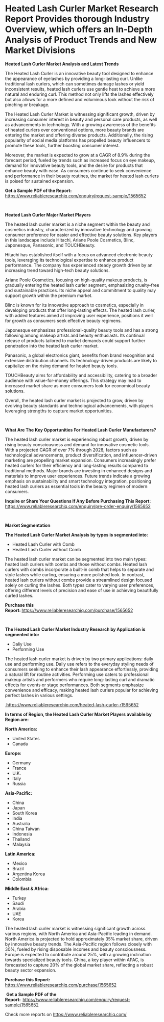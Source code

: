 <p><h1>Heated Lash Curler Market Research Report Provides thorough Industry Overview, which offers an In-Depth Analysis of Product Trends and New Market Divisions</h1></p><p><strong>Heated Lash Curler Market Analysis and Latest Trends</strong></p>
<p><p>The Heated Lash Curler is an innovative beauty tool designed to enhance the appearance of eyelashes by providing a long-lasting curl. Unlike traditional lash curlers, which can sometimes damage lashes or yield inconsistent results, heated lash curlers use gentle heat to achieve a more natural and enduring curl. This method not only lifts the lashes effectively but also allows for a more defined and voluminous look without the risk of pinching or breakage.</p><p>The Heated Lash Curler Market is witnessing significant growth, driven by increasing consumer interest in beauty and personal care products, as well as advancements in technology. With a growing awareness of the benefits of heated curlers over conventional options, more beauty brands are entering the market and offering diverse products. Additionally, the rising popularity of social media platforms has propelled beauty influencers to promote these tools, further boosting consumer interest.</p><p>Moreover, the market is expected to grow at a CAGR of 8.9% during the forecast period, fueled by trends such as increased focus on eye makeup, demand for innovative beauty tools, and the desire for products that enhance beauty with ease. As consumers continue to seek convenience and performance in their beauty routines, the market for heated lash curlers is poised for sustained expansion.</p></p>
<p><strong>Get a Sample PDF of the Report:&nbsp;</strong> <a href="https://www.reliableresearchiq.com/enquiry/request-sample/1565652?utm_campaign=1170&utm_medium=2&utm_source=Github&utm_content=ia&utm_term=05022025&utm_id=heated-lash-curler">https://www.reliableresearchiq.com/enquiry/request-sample/1565652</a></p>
<p>&nbsp;</p>
<p><strong>Heated Lash Curler Major Market Players</strong></p>
<p><p>The heated lash curler market is a niche segment within the beauty and cosmetics industry, characterized by innovative technology and growing consumer preference for easier and effective beauty solutions. Key players in this landscape include Hitachi, Ariane Poole Cosmetics, Blinc, Japonesque, Panasonic, and TOUCHBeauty.</p><p>Hitachi has established itself with a focus on advanced electronic beauty tools, leveraging its technological expertise to enhance product performance. The company has experienced steady growth driven by an increasing trend toward high-tech beauty solutions. </p><p>Ariane Poole Cosmetics, focusing on high-quality makeup products, is gradually entering the heated lash curler segment, emphasizing cruelty-free and sustainable practices. Its niche appeal and commitment to quality may support growth within the premium market.</p><p>Blinc is known for its innovative approach to cosmetics, especially in developing products that offer long-lasting effects. The heated lash curler, with added features aimed at improving user experience, positions it well for growth as consumers seek effective beauty regimens.</p><p>Japonesque emphasizes professional-quality beauty tools and has a strong following among makeup artists and beauty enthusiasts. Its continual release of products tailored to market demands could support further penetration into the heated lash curler market.</p><p>Panasonic, a global electronics giant, benefits from brand recognition and extensive distribution channels. Its technology-driven products are likely to capitalize on the rising demand for heated beauty tools.</p><p>TOUCHBeauty aims for affordability and accessibility, catering to a broader audience with value-for-money offerings. This strategy may lead to increased market share as more consumers look for economical beauty solutions.</p><p>Overall, the heated lash curler market is projected to grow, driven by evolving beauty standards and technological advancements, with players leveraging strengths to capture market opportunities.</p></p>
<p>&nbsp;</p>
<p><strong>What Are The Key Opportunities For Heated Lash Curler Manufacturers?</strong></p>
<p><p>The heated lash curler market is experiencing robust growth, driven by rising beauty consciousness and demand for innovative cosmetic tools. With a projected CAGR of over 7% through 2028, factors such as technological advancements, product diversification, and influencer-driven marketing are propelling market expansion. Consumers increasingly prefer heated curlers for their efficiency and long-lasting results compared to traditional methods. Major brands are investing in enhanced designs and materials to improve user experiences. Future trends indicate a growing emphasis on sustainability and smart technology integration, positioning heated lash curlers as essential tools in the beauty regimen of modern consumers.</p></p>
<p><strong>Inquire or Share Your Questions If Any Before Purchasing This Report:</strong> <a href="https://www.reliableresearchiq.com/enquiry/pre-order-enquiry/1565652?utm_campaign=1170&utm_medium=2&utm_source=Github&utm_content=ia&utm_term=05022025&utm_id=heated-lash-curler">https://www.reliableresearchiq.com/enquiry/pre-order-enquiry/1565652</a></p>
<p>&nbsp;</p>
<p><strong>Market Segmentation</strong></p>
<p><strong>The Heated Lash Curler Market Analysis by types is segmented into:</strong></p>
<p><ul><li>Heated Lash Curler with Comb</li><li>Heated Lash Curler without Comb</li></ul></p>
<p><p>The heated lash curler market can be segmented into two main types: heated lash curlers with combs and those without combs. Heated lash curlers with combs incorporate a built-in comb that helps to separate and style lashes while curling, ensuring a more polished look. In contrast, heated lash curlers without combs provide a streamlined design focused solely on curling the lashes. Both types cater to varying user preferences, offering different levels of precision and ease of use in achieving beautifully curled lashes.</p></p>
<p><strong>Purchase this Report:&nbsp;</strong><a href="https://www.reliableresearchiq.com/purchase/1565652?utm_campaign=1170&utm_medium=2&utm_source=Github&utm_content=ia&utm_term=05022025&utm_id=heated-lash-curler">https://www.reliableresearchiq.com/purchase/1565652</a></p>
<p>&nbsp;</p>
<p><strong>The Heated Lash Curler Market Industry Research by Application is segmented into:</strong></p>
<p><ul><li>Daliy Use</li><li>Performing Use</li></ul></p>
<p><p>The heated lash curler market is driven by two primary applications: daily use and performing use. Daily use refers to the everyday styling needs of consumers seeking to enhance their lash appearance effortlessly, providing a natural lift for routine activities. Performing use caters to professional makeup artists and performers who require long-lasting curl and dramatic effects for events or stage performances. Both segments emphasize convenience and efficacy, making heated lash curlers popular for achieving perfect lashes in various settings.</p></p>
<p><a href="https://www.reliableresearchiq.com/heated-lash-curler-r1565652?utm_campaign=1170&utm_medium=2&utm_source=Github&utm_content=ia&utm_term=05022025&utm_id=heated-lash-curler">&nbsp;https://www.reliableresearchiq.com/heated-lash-curler-r1565652</a></p>
<p><strong>In terms of Region, the Heated Lash Curler Market Players available by Region are:</strong></p>
<p>
    <p> <strong> North America: </strong>
        <ul>
            <li>United States</li>
            <li>Canada</li>
        </ul>
        </p> 
    <p> <strong> Europe: </strong>
        <ul>
            <li>Germany</li>
            <li>France</li>
            <li>U.K.</li>
            <li>Italy</li>
            <li>Russia</li>
        </ul>
        </p> 
    <p> <strong> Asia-Pacific: </strong>
        <ul>
            <li>China</li>
            <li>Japan</li>
            <li>South Korea</li>
            <li>India</li>
            <li>Australia</li>
            <li>China Taiwan</li>
            <li>Indonesia</li>
            <li>Thailand</li>
            <li>Malaysia</li>
        </ul>
        </p> 
    <p> <strong> Latin America: </strong>
        <ul>
            <li>Mexico</li>
            <li>Brazil</li>
            <li>Argentina Korea</li>
            <li>Colombia</li>
        </ul>
        </p> 
    <p> <strong> Middle East & Africa: </strong>
        <ul>
            <li>Turkey</li>
            <li>Saudi</li>
            <li>Arabia</li>
            <li>UAE</li>
            <li>Korea</li>
        </ul>
    </p>
    </p>
<p><p>The heated lash curler market is witnessing significant growth across various regions, with North America and Asia-Pacific leading in demand. North America is projected to hold approximately 35% market share, driven by innovative beauty trends. The Asia-Pacific region follows closely with 30%, fueled by rising disposable incomes and beauty consciousness. Europe is expected to contribute around 25%, with a growing inclination towards specialized beauty tools. China, a key player within APAC, is forecasted to capture 20% of the global market share, reflecting a robust beauty sector expansion.</p></p>
<p><strong>Purchase this Report: </strong><a href="https://www.reliableresearchiq.com/purchase/1565652?utm_campaign=1170&utm_medium=2&utm_source=Github&utm_content=ia&utm_term=05022025&utm_id=heated-lash-curler">https://www.reliableresearchiq.com/purchase/1565652</a></p>
<p>&nbsp;<strong>Get a Sample PDF of the Report:&nbsp;&nbsp;</strong><a href="https://www.reliableresearchiq.com/enquiry/request-sample/1565652?utm_campaign=1170&utm_medium=2&utm_source=Github&utm_content=ia&utm_term=05022025&utm_id=heated-lash-curler">https://www.reliableresearchiq.com/enquiry/request-sample/1565652</a></p>
<p><strong></strong></p>
<p>Check more reports on <a href="https://www.reliableresearchiq.com/?utm_campaign=1170&utm_medium=2&utm_source=Github&utm_content=ia&utm_term=05022025&utm_id=heated-lash-curler">https://www.reliableresearchiq.com/</a></p>